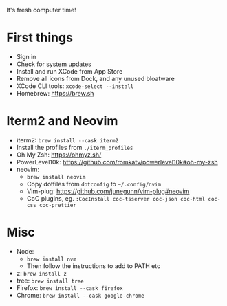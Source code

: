 It's fresh computer time!

# First things

- Sign in
- Check for system updates
- Install and run XCode from App Store
- Remove all icons from Dock, and any unused bloatware
- XCode CLI tools: `xcode-select --install`
- Homebrew: https://brew.sh

# Iterm2 and Neovim

- iterm2: `brew install --cask iterm2`
- Install the profiles from `./iterm_profiles`
- Oh My Zsh: https://ohmyz.sh/
- PowerLevel10k: https://github.com/romkatv/powerlevel10k#oh-my-zsh
- neovim:
  - `brew install neovim`
  - Copy dotfiles from `dotconfig` to `~/.config/nvim`
  - Vim-plug: https://github.com/junegunn/vim-plug#neovim
  - CoC plugins, eg. `:CocInstall coc-tsserver coc-json coc-html coc-css coc-prettier`

# Misc

- Node:
  - `brew install nvm`
  - Then follow the instructions to add to PATH etc
- z: `brew install z`
- tree: `brew install tree`
- Firefox: `brew install --cask firefox`
- Chrome: `brew install --cask google-chrome`
